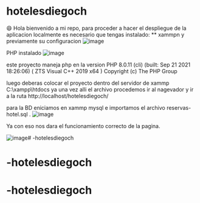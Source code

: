 # hotelesdiegoch
:smile:
Hola bienvenido a mi repo, para proceder a hacer el despliegue de la aplicacion localmente es necesario que tengas instalado:
**
xammpn y previamente su configuracion 
![image](https://github.com/dchinchilla23/hotelesdiegoch/assets/47582151/933e5d4b-3910-482c-994c-93d748ff0b76)

PHP instalado 
![image](https://github.com/dchinchilla23/hotelesdiegoch/assets/47582151/fe2e7787-3336-466e-8d8f-9d4f9caba2f0)

este proyecto maneja php en la version 
PHP 8.0.11 (cli) (built: Sep 21 2021 18:26:06) ( ZTS Visual C++ 2019 x64 )
Copyright (c) The PHP Group

luego deberas colocar el proyecto dentro del servidor de xammp
C:\xampp\htdocs
ya una vez alli el archivo procedemos ir al nagevador y ir a la ruta http://localhost/hotelesdiegoch/

para la BD eniciamos en xammp mysql e importamos el archivo reservas-hotel.sql .
![image](https://github.com/dchinchilla23/hotelesdiegoch/assets/47582151/e20c01c5-3308-4f87-9610-61827101b266)


Ya con eso nos dara el funcionamiento correcto de la pagina.

![image](https://github.com/dchinchilla23/hotelesdiegoch/assets/47582151/812414b6-72d0-451a-b0a3-b554b7b8533d)# -hotelesdiegoch
# -hotelesdiegoch
# -hotelesdiegoch

